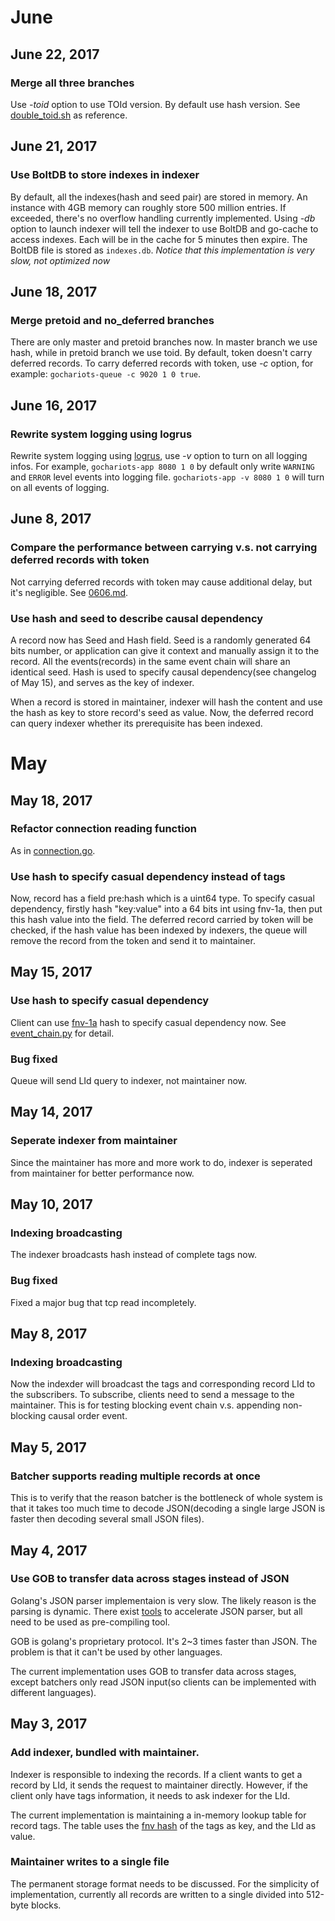 # June

## June 22, 2017
### Merge all three branches
Use *-toid* option to use TOId version. By default use hash version. See [double_toid.sh](../test/script/double_toid.sh) as reference.

## June 21, 2017
### Use BoltDB to store indexes in indexer
By default, all the indexes(hash and seed pair) are stored in memory. An instance with 4GB memory can roughly store 500 million entries. If exceeded, there's no overflow handling currently implemented. Using *-db* option to launch indexer will tell the indexer to use BoltDB and go-cache to access indexes. Each will be in the cache for 5 minutes then expire. The BoltDB file is stored as `indexes.db`. *Notice that this implementation is very slow, not optimized now*

## June 18, 2017
### Merge pretoid and no_deferred branches
There are only master and pretoid branches now. In master branch we use hash, while in pretoid branch we use toid. By default, token doesn't carry deferred records. To carry deferred records with token, use *-c* option, for example: `gochariots-queue -c 9020 1 0 true`.

## June 16, 2017
### Rewrite system logging using logrus
Rewrite system logging using [logrus](https://github.com/sirupsen/logrus), use *-v* option to turn on all logging infos. For example, `gochariots-app 8080 1 0` by default only write `WARNING` and `ERROR` level events into logging file. `gochariots-app -v 8080 1 0` will turn on all events of logging.

## June 8, 2017
### Compare the performance between carrying v.s. not carrying deferred records with token
Not carrying deferred records with token may cause additional delay, but it's negligible. See [0606.md](experiment/0606.md).

### Use hash and seed to describe causal dependency
A record now has Seed and Hash field. Seed is a randomly generated 64 bits number, or application can give it context and manually assign it to the record. All the events(records) in the same event chain will share an identical seed. Hash is used to specify causal dependency(see changelog of May 15), and serves as the key of indexer.

When a record is stored in maintainer, indexer will hash the content and use the hash as key to store record's seed as value. Now, the deferred record can query indexer whether its prerequisite has been indexed.

# May

## May 18, 2017
### Refactor connection reading function
As in [connection.go](../misc/connection/connection.go).

### Use hash to specify casual dependency instead of tags
Now, record has a field pre:hash which is a uint64 type. To specify casual dependency, firstly hash "key:value" into a 64 bits int using fnv-1a, then put this hash value into the field. The deferred record carried by token will be checked, if the hash value has been indexed by indexers, the queue will remove the record from the token and send it to maintainer. 

## May 15, 2017
### Use hash to specify casual dependency
Client can use [fnv-1a](https://en.wikipedia.org/wiki/Fowler%E2%80%93Noll%E2%80%93Vo_hash_function) hash to specify casual dependency now.
See [event_chain.py](../test/script/event_chain.py) for detail.
### Bug fixed
Queue will send LId query to indexer, not maintainer now.

## May 14, 2017
### Seperate indexer from maintainer
Since the maintainer has more and more work to do, indexer is seperated from maintainer for better performance now.

## May 10, 2017
### Indexing broadcasting
The indexer broadcasts hash instead of complete tags now.
### Bug fixed
Fixed a major bug that tcp read incompletely.

## May 8, 2017
### Indexing broadcasting
Now the indexder will broadcast the tags and corresponding record LId to the subscribers. To subscribe, clients need to send a message to the maintainer. This is for testing blocking event chain v.s. appending non-blocking causal order event. 

## May 5, 2017
### Batcher supports reading multiple records at once
This is to verify that the reason batcher is the bottleneck of whole system is that it takes too much time to decode JSON(decoding a single large JSON is faster then decoding several small JSON files).

## May 4, 2017
### Use GOB to transfer data across stages instead of JSON
Golang's JSON parser implementaion is very slow. The likely reason is the parsing is dynamic. There exist [tools](https://github.com/pquerna/ffjson) to accelerate JSON parser, but all need to be used as pre-compiling tool.

GOB is golang's proprietary protocol. It's 2~3 times faster than JSON. The problem is that it can't be used by other languages.

The current implementation uses GOB to transfer data across stages, except batchers only read JSON input(so clients can be implemented with different languages).

## May 3, 2017
### Add indexer, bundled with maintainer.
Indexer is responsible to indexing the records. If a client wants to get a record by LId, it sends the request to maintainer directly. However, if the client only have tags information, it needs to ask indexer for the LId.

The current implementation is maintaining a in-memory lookup table for record tags. The table uses the [fnv hash](https://golang.org/pkg/hash/fnv/) of the tags as key, and the LId as value.

### Maintainer writes to a single file
The permanent storage format needs to be discussed. For the simplicity of implementation, currently all records are written to a single divided into 512-byte blocks.